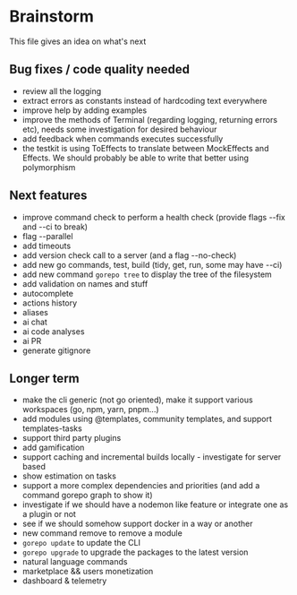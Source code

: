 # Brainstorm

This file gives an idea on what's next

## Bug fixes / code quality needed
- review all the logging
- extract errors as constants instead of hardcoding text everywhere
- improve help by adding examples
- improve the methods of Terminal (regarding logging, returning errors etc), needs some investigation for desired behaviour
- add feedback when commands executes successfully
- the testkit is using ToEffects to translate between MockEffects and Effects. We should probably be able to write that better using polymorphism

## Next features
- improve command check to perform a health check (provide flags --fix and --ci to break)
- flag --parallel
- add timeouts
- add version check call to a server (and a flag --no-check)
- add new go commands, test, build (tidy, get, run, some may have --ci)
- add new command `gorepo tree` to display the tree of the filesystem
- add validation on names and stuff
- autocomplete
- actions history
- aliases
- ai chat
- ai code analyses
- ai PR
- generate gitignore

## Longer term

- make the cli generic (not go oriented), make it support various workspaces (go, npm, yarn, pnpm...)
- add modules using @templates, community templates, and support templates-tasks
- support third party plugins
- add gamification
- support caching and incremental builds locally - investigate for server based
- show estimation on tasks
- support a more complex dependencies and priorities (and add a command gorepo graph to show it)
- investigate if we should have a nodemon like feature or integrate one as a plugin or not
- see if we should somehow support docker in a way or another
- new command remove to remove a module
- `gorepo update` to update the CLI
- `gorepo upgrade` to upgrade the packages to the latest version
- natural language commands
- marketplace && users monetization
- dashboard & telemetry